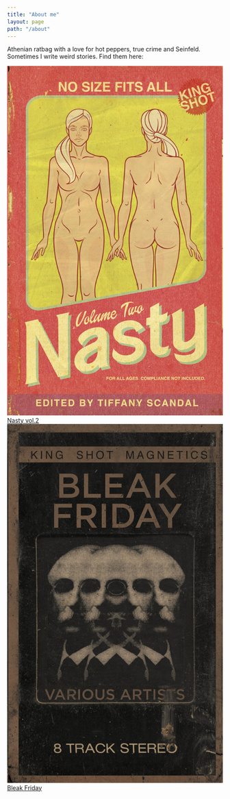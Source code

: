 ```yaml
---
title: "About me"
layout: page
path: "/about"
---
```


Athenian ratbag with a love for hot peppers, true crime and Seinfeld. Sometimes I write weird stories.
Find them here:

![Nasty](Nasty_wrap.jpg)[Nasty vol.2](https://www.kingshotpress.com/shop/nasty-vol-2)</br>
![Bleak](bleak-friday.jpg)[Bleak Friday](https://www.kingshotpress.com/shop/bleak-friday)